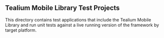 ## Tealium Mobile Library Test Projects

This directory contains test applications that include the Tealium Mobile Library and run unit tests against a live running version of the framework by target platform.
